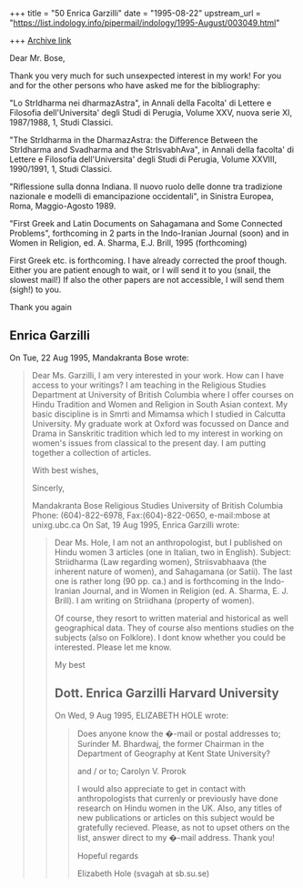 +++
title = "50 Enrica Garzilli"
date = "1995-08-22"
upstream_url = "https://list.indology.info/pipermail/indology/1995-August/003049.html"

+++
[Archive link](https://list.indology.info/pipermail/indology/1995-August/003049.html)

Dear Mr. Bose, 

Thank you very much for such unsexpected interest in my work! For you and 
for the other persons who have asked me for the bibliography: 

"Lo StrIdharma nei dharmazAstra", in Annali della Facolta' di Lettere e 
Filosofia dell'Universita' degli Studi di Perugia, Volume XXV, nuova 
serie XI, 1987/1988, 1, Studi Classici.

"The StrIdharma in the DharmazAstra: the Difference Between the StrIdharma 
and Svadharma and the StrIsvabhAva", in Annali della facolta' di 
Lettere e Filosofia dell'Universita' degli Studi di Perugia, Volume 
XXVIII, 1990/1991, 1, Studi Classici.

"Riflessione sulla donna Indiana. Il nuovo ruolo delle donne tra 
tradizione nazionale e modelli di emancipazione occidentali", in Sinistra 
Europea, Roma, Maggio-Agosto 1989.   

"First Greek and Latin Documents on Sahagamana and Some Connected Problems",
forthcoming in 2 parts in the Indo-Iranian Journal (soon)
and in Women in Religion, ed. A. Sharma, E.J. Brill, 1995 (forthcoming) 


First Greek etc. is forthcoming. I have already corrected the proof though.
Either you are patient enough to wait, or I will send it to you (snail, 
the slowest mail!)
If also the other papers are not accessible, I will send them (sigh!) to 
you. 

Thank you again


Enrica Garzilli
------------------------------------
On Tue, 22 Aug 1995, Mandakranta Bose wrote:

> Dear Ms. Garzilli, 
>   I am very interested in your work.  How can I have access to your 
> writings? I am teaching in the Religious Studies Department at University 
> of British Columbia where I offer courses on Hindu Tradition and Women 
> and Religion in South Asian context.
>   My basic discipline is in Smrti and Mimamsa which I studied in 
> Calcutta University. My graduate work at Oxford was focussed on Dance and 
> Drama in Sanskritic tradition which led to my interest in working 
> on women's issues from classical to the present day. I am putting 
> together a collection of articles. 
> 
> With best wishes,
> 
> Sincerly,
> 
> Mandakranta Bose
> Religious Studies
> University of British Columbia
> Phone: (604)-822-6978, Fax:(604)-822-0650, e-mail:mbose at unixg.ubc.ca
> On Sat, 19 Aug 1995, Enrica Garzilli wrote:
> 
> > Dear Ms. Hole,
> > I am not an anthropologist, but I published on 
> > Hindu women 3 articles (one in Italian, two in English). 
> > Subject: Striidharma (Law regarding women), Striisvabhaava (the inherent 
> > nature of women), and Sahagamana (or Satii). The last 
> > one is rather long (90 pp. ca.) and is forthcoming in the Indo-Iranian 
> > Journal, and in Women in Religion (ed. A. Sharma, E. J. Brill).
> > I am writing on Striidhana (property of women).
> > 
> > Of course, they resort to written material and historical as well 
> > geographical data. They of course also mentions studies on the subjects 
> > (also on Folklore). I dont know whether you could be interested.
> > Please let me know.
> > 
> > My best
> > 
> > Dott. Enrica Garzilli
> > Harvard University
> > -----------------------------------------------------
> > On Wed, 9 Aug 1995, ELIZABETH HOLE wrote:
> > 
> > > Does anyone know the �-mail or postal addresses to;
> > > Surinder M. Bhardwaj, the former Chairman in the Department of Geography at
> > > Kent State University?
> > > 
> > > and / or to;
> > > Carolyn V. Prorok
> > > 
> > > I would also appreciate to get in contact with anthropologists that
> > > currenly or previously have done research on Hindu women in the UK. Also,
> > > any titles of new publications or articles on this subject would be
> > > gratefully recieved. Please, as not to upset others on the list, answer
> > > direct to my �-mail address.
> > > Thank you!
> > > 
> > > Hopeful regards
> > > 
> > > Elizabeth Hole  (svagah at sb.su.se)
> > > 
> > > 
> > > 
> > > 
> > 
> > 
> 
> 





